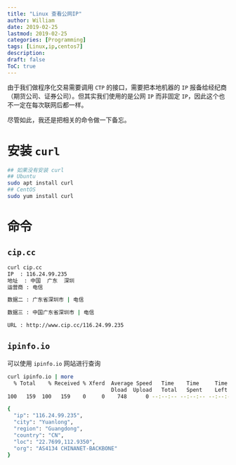 ```yaml
---
title: "Linux 查看公网IP"
author: William
date: 2019-02-25
lastmod: 2019-02-25
categories: [Programming]
tags: [Linux,ip,centos7]
description: 
draft: false
ToC: true
---
```


由于我们做程序化交易需要调用 `CTP` 的接口，需要把本地机器的 `IP` 报备给经纪商（期货公司、证券公司）。但其实我们使用的是公网 `IP` 而非固定 `IP`，因此这个也不一定在每次联网后都一样。

尽管如此，我还是把相关的命令做一下备忘。

<!--more-->

# 安装 `curl`

```bash
## 如果没有安装 curl
## Ubuntu
sudo apt install curl
## CentOS
sudo yum install curl
```

# 命令


## `cip.cc`

```bash
curl cip.cc
IP  : 116.24.99.235
地址  : 中国  广东  深圳
运营商 : 电信

数据二 : 广东省深圳市 | 电信

数据三 : 中国广东省深圳市 | 电信

URL : http://www.cip.cc/116.24.99.235
```


## `ipinfo.io`

可以使用 `ipinfo.io` 网站进行查询

```bash
curl ipinfo.io | more
  % Total    % Received % Xferd  Average Speed   Time    Time     Time  Current
                                 Dload  Upload   Total   Spent    Left  Speed
100   159  100   159    0     0    748      0 --:--:-- --:--:-- --:--:--   764

{
  "ip": "116.24.99.235",
  "city": "Yuanlong",
  "region": "Guangdong",
  "country": "CN",
  "loc": "22.7699,112.9350",
  "org": "AS4134 CHINANET-BACKBONE"
}
```
